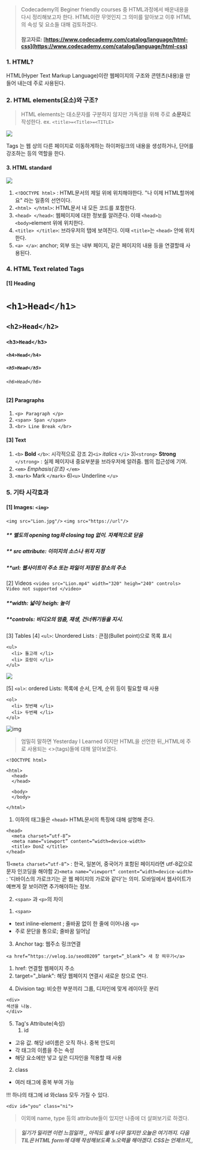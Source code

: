 > Codecademy의 Beginer friendly courses 중 HTML과정에서 배운내용을 다시 정리해보고자 한다.
> HTML이란 무엇인지 그 의미를 알아보고 이후 HTML의 속성 및 요소들 대해 검토하겠다.
>
> #### 참고자료: [https://www.codecademy.com/catalog/language/html-css](https://www.codecademy.com/catalog/language/html-css)

### 1. HTML?

HTML(Hyper Text Markup Language)이란 웹페이지의 구조와 콘텐츠(내용)을 만들어 내는데 주로 사용된다.

### 2. HTML elements(요소)와 구조?

> HTML elements는 대소문자를 구분하지 않지만
> 가독성을 위해 주로 **소문자**로 작성한다.
> ex. `<title>=<Title>=<TITLE>`

![](https://velog.velcdn.com/images%2Fseod0209%2Fpost%2F7613b285-c841-4997-b10b-945038be08c3%2FHTML%20structure%20copy.jpg)

Tags 는 웹 상의 다른 페이지로 이동하게하는 하이퍼링크의 내용을 생성하거나, 단어를 강조하는 등의 역할을 한다.

#### 3. HTML standard

![](https://velog.velcdn.com/images%2Fseod0209%2Fpost%2F1222b3eb-1c62-4373-a06a-dc311bc6bfe8%2Fcarbon.png)

1. `<!DOCTYPE html>`
   : HTML문서의 제일 위에 위치해야한다. "나 이제 HTML할꺼에요" 라는 일종의 선언이다.
2. `<html> </html>`: HTML문서 내 모든 코드를 포함한다.
3. `<head> </head>`: 웹페이지에 대한 정보를 알려준다.
   이때 `<head>는 <body>`element 위에 위치한다.
4. `<title> </title>`: 브라우저의 탭에 보여진다.
   이때 `<title>`는 `<head>` 안에 위치한다.
5. `<a> </a>`: anchor; 외부 또는 내부 페이지, 같은 페이지의 내용 등을 연결할때 사용된다.

### 4. HTML Text related Tags

#### [1] Heading

# `<h1>Head</h1>`

## `<h2>Head</h2>`

### `<h3>Head</h3>`

#### `<h4>Head</h4>`

##### `<h5>Head</h5>`

###### `<h6>Head</h6>`

#### [2] Paragraphs

1. `<p> Paragraph </p>`
2. `<span> Span </span>`
3. `<br> Line Break </br>`

#### [3] Text

1. `<b>` **Bold** `</b>`: 시각적으로 강조 2)`<i>` _italics_ `</i>` 3)`<strong>` **Strong** `</strong>`
   : 실제 페이지내 중요부분을 브라우저에 알려줌. 웹의 접근성에 기여.
2. `<em>` _Emphasis(강조)_ `</em>`
3. `<mark>` Mark `</mark>` 6)`<u>` Underline `</u>`

### 5. 기타 시각효과

#### [1] Images: `<img>`

`<img src="Lion.jpg"/>`
`<img src="https://url"/>`

##### \*\* 별도의 opening tag와 closing tag 없이. 자체적으로 닫음

##### \*\* src attribute: 이미지의 소스나 위치 지정

##### \*\*url: 웹사이트이 주소 또는 파일이 저장된 장소의 주소

[2] Videos
`<video src="Lion.mp4" width="320" heigh="240" controls> Video not supported </video>`

##### \*\*width: 넓이/ heigh: 높이

##### \*\*controls: 비디오의 멈춤, 재생, 건너뛰기등을 지시.

[3] Tables
[4] `<ul>`: Unordered Lists : 큰점(Bullet point)으로 목록 표시

```null
<ul>
  <li> 돌고래 </li>
  <li> 호랑이 </li>
</ul>
```

![](<https://velog.velcdn.com/images%2Fseod0209%2Fpost%2F1d767969-d65b-4450-8e91-7123cc4d53be%2F%EC%8A%A4%ED%81%AC%EB%A6%B0%EC%83%B7(3).png>)

[5] `<ol>`: ordered Lists: 목록에 순서, 단계, 순위 등이 필요할 때 사용

```null
<ol>
  <li> 첫번째 </li>
  <li> 두번째 </li>
</ol>
```

![img](<https://velog.velcdn.com/images%2Fseod0209%2Fpost%2F36d11b4d-3d19-4457-862c-0c63078a0bef%2F%EC%8A%A4%ED%81%AC%EB%A6%B0%EC%83%B7(4).png>)

> 엄밀히 말하면 Yesterday I Learned 이지만
> HTML을 선언한 뒤,,HTML에 주로 사용되는 <>(tags)들에 대해 알아보겠다.

```null
<!DOCTYPE html>

<html>
  <head>
  </head>

  <body>
  </body>

</html>
```

1. 이하의 태그들은 `<head>` HTML문서의 특징에 대해 설명해 준다.

```null
<head>
  <meta charset=“utf-8”>
  <meta name=“viewport” content=“width=device-width>
  <title> DonZ </title>
</head>
```

1)`<meta charset=“utf-8”>`
: 한국, 일본어, 중국어가 포함된 페이지라면 utf-8값으로 문자 인코딩을 해야함 2)`<meta name=“viewport” content=“width=device-width>`
: '디바이스의 가로크기는 곧 웹 페이지의 가로와 같다'는 의미.
모바일에서 웹사이트가 예쁘게 잘 보이려면 추가해야하는 정보.

2. `<span>` 과 `<p>`의 차이

1) `<span>`

- text inline-element ; 줄바꿈 없이 한 줄에 이어나옴
  `<p>`
- 주로 문단을 통으로; 줄바꿈 일어남

3. Anchor tag: 웹주소 링크연결

`<a href=“https://velog.io/seod0209” target=“_blank”> 새 창 띄우기</a>`

1. href: 연결할 웹페이지 주소
2. target="\_blank": 해당 웹페이지 연결시 새로운 창으로 연다.

4) Division tag: 비슷한 부분끼리 그룹, 디자인에 맞게 레이아웃 분리

```null
<div>
섹션을 나눔.
</div>
```

5. Tag's Attribute(속성)
   1. id

- 고유 값. 해당 id이름은 오직 하나. 중복 안도미
- 각 태그의 이름을 주는 속성
- 해당 요소에만 넣고 싶은 디자인을 적용할 때 사용

2. class

- 여러 태그에 중복 부여 가능

!!! 하나의 태그에 id 와class 모두 가질 수 있다.

`<div id="you" class="ni">`

> 이외에 name, type 등의 attribute들이 있지만
> 나중에 더 살펴보기로 하겠다.

> ##### 일기가 밀리면 이런 느낌일까 ,, 아직도 쓸게 너무 많지만 오늘은 여기까지. 다음 TIL은 HTML form에 대해 작성해보도록 노오력을 해야겠다. CSS는 언제쓰지,,

